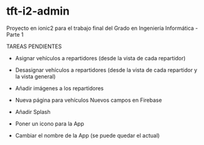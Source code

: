 # tft-i2-admin
Proyecto en ionic2 para el trabajo final del Grado en Ingeniería Informática - Parte 1

TAREAS PENDIENTES

- Asignar vehículos a repartidores (desde la vista de cada repartidor)
- Desasignar vehículos a repartidores (desde la vista de cada repartidor y la vista general)
- Añadir imágenes a los repartidores

- Nueva página para vehículos
    Nuevos campos en Firebase

- Añadir Splash
- Poner un icono para la App
- Cambiar el nombre de la App (se puede quedar el actual)
